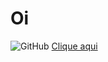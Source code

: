 # Oi
![GitHub](https://kittz1n.github.io/HTMLeCSS/desafios/d008/)
<a href="https://kittz1n.github.io/HTMLeCSS/desafios/d008/">
    Clique aqui
</a>